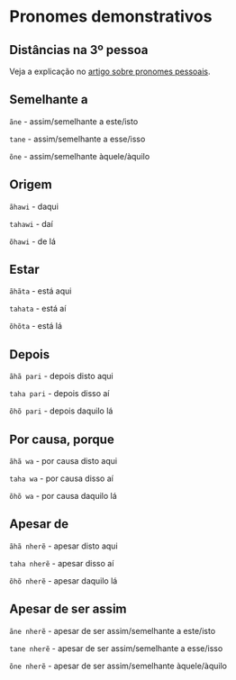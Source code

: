 # Pronomes demonstrativos

## Distâncias na 3º pessoa

Veja a explicação no [artigo sobre pronomes pessoais](../pessoais/index.md).

## Semelhante a

`ãne` - assim/semelhante a este/isto

`tane` - assim/semelhante a esse/isso

`õne` - assim/semelhante àquele/àquilo

## Origem

`ãhawi` - daqui

`tahawi` - daí

`õhawi` - de lá

## Estar

`ãhãta` - está aqui

`tahata` - está aí

`õhõta` - está lá

## Depois

`ãhã pari` - depois disto aqui

`taha pari` - depois disso aí

`õhõ pari` - depois daquilo lá

## Por causa, porque

`ãhã wa` - por causa disto aqui

`taha wa` - por causa disso aí

`õhõ wa` - por causa daquilo lá

## Apesar de

`ãhã nherẽ` - apesar disto aqui

`taha nherẽ` - apesar disso aí

`õhõ nherẽ` - apesar daquilo lá

## Apesar de ser assim

`ãne nherẽ` - apesar de ser assim/semelhante a este/isto

`tane nherẽ` - apesar de ser assim/semelhante a esse/isso

`õne nherẽ` - apesar de ser assim/semelhante àquele/àquilo

